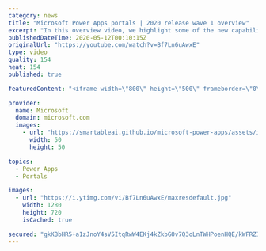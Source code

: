 ```yaml
---
category: news
title: "Microsoft Power Apps portals | 2020 release wave 1 overview"
excerpt: "In this overview video, we highlight some of the new capabilities included in the latest update to Microsoft Power Apps portals.     Here are the capabilities covered:   •    Power BI integration, so you can quickly add Power BI reports, tables, and dashboards to your portals without coding.  •    Themes"
publishedDateTime: 2020-05-12T00:10:15Z
originalUrl: "https://youtube.com/watch?v=Bf7Ln6uAwxE"
type: video
quality: 154
heat: 154
published: true

featuredContent: "<iframe width=\"800\" height=\"500\" frameborder=\"0\" src=\"https://www.youtube.com/embed/Bf7Ln6uAwxE\" allow=\"accelerometer; autoplay; encrypted-media; gyroscope; picture-in-picture\" allowfullscreen></iframe>"

provider:
  name: Microsoft
  domain: microsoft.com
  images:
    - url: "https://smartableai.github.io/microsoft-power-apps/assets/images/organizations/microsoft.com-50x50.jpg"
      width: 50
      height: 50

topics:
  - Power Apps
  - Portals

images:
  - url: "https://i.ytimg.com/vi/Bf7Ln6uAwxE/maxresdefault.jpg"
    width: 1280
    height: 720
    isCached: true

secured: "gkKBbHR5+a1zJnoY4sV5ItqRwW4EKj4kZkbGOv7Q3oLnTWHPoenHQE/kWFRZISOmHs9gefh8AItm8LhbxSgpqQv6UpBOzBfW+0toAdW/CYemJnM3z6mqeFn3xCl+X4VPDPN8d0N9ddwN4QsOmXjtYHtC7V2xbHMFQIpCq4GeIpKBlE8BwOtM577s4QBlN1s6DVhs5dj/K/eudMcy4FRrnkwEPHSndBnAvYsPip1LenzfWqoq8ta7HACIm4PAj1HQ+WUDFz6Qt5LpZuS8c9Jd0/QIof1VRJ6Gp2X+Z62zz+enDwE8eoJgwt/fEV7vrExy0xDc9GqC85ur3lEADzidEh9L5Nw9BgpPQ2qTA2G/xTPJmd2NApx6j8Qxfjen5E9ISfQDIeP7yPGtH37HHzsIS1b1G+LWB8N4x2B2XqvfDS8rNwpRrbi/XTpv9Pv8nllK;iL200DZ8ZTsdgvkgCNZUbQ=="
---
```


